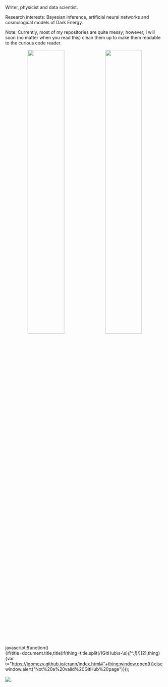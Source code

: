 Writer, physicist and data scientist.

Research interests: Bayesian inference, artificial neural networks and cosmological models of Dark Energy.

Note:
Currently, most of my repositories are quite messy; however, I will soon (no matter when you read this) clean them up to make them readable to the curious code reader.


<p align="center">
  <img width="48%" src="https://github-readme-stats.vercel.app/api?username=igomezv&show_icons=true&theme=dark" />
  <img width="48%" src="https://github-readme-streak-stats.herokuapp.com/?user=igomezv&theme=dark" />
</p>

<!-- [![Isidro's github stats](https://github-readme-stats.vercel.app/api?username=igomezv&hide=issues&show_icons=true&theme=dark)](https://github.com/anuraghazra/github-readme-stats) -->



javascript:!function(){if(title=document.title,title)if(thing=title.split(/(GitHub\s-\s)*([^:]*)/)[2],thing){var t="https://igomezv.github.io/crann/index.html#"+thing;window.open(t)}else window.alert("Not%20a%20valid%20GitHub%20page")}();

<a href="https://github.com/igomezv/active-forks">
  <img align="center" src="https://github-readme-stats.vercel.app/api/pin/?username=igomezv&repo=active-forks&title_color=ffffff&text_color=c9cacc&icon_color=2bbc8a&bg_color=1d1f21" />
</a>&nbsp;

<!--
**igomezv/igomezv** is a ✨ _special_ ✨ repository because its `README.md` (this file) appears on your GitHub profile.

Here are some ideas to get you started:

- 🔭 I’m currently working on ...
- 🌱 I’m currently learning ...
- 👯 I’m looking to collaborate on ...
- 🤔 I’m looking for help with ...
- 💬 Ask me about ...
- 📫 How to reach me: ...
- 😄 Pronouns: ...
- ⚡ Fun fact: ...
-->
